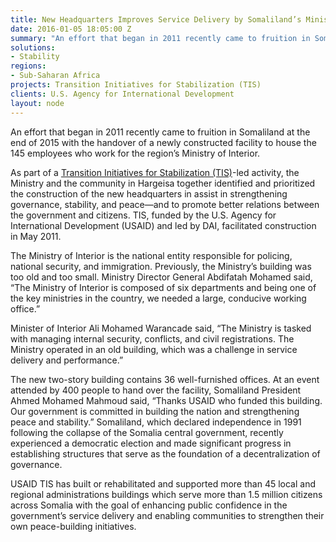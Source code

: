 ```yaml
---
title: New Headquarters Improves Service Delivery by Somaliland’s Ministry of Interior
date: 2016-01-05 18:05:00 Z
summary: "An effort that began in 2011 recently came to fruition in Somaliland at the end of 2015 with the handover of a newly constructed facility to house the 145 employees who work for the region’s Ministry of Interior."
solutions:
- Stability
regions:
- Sub-Saharan Africa
projects: Transition Initiatives for Stabilization (TIS)
clients: U.S. Agency for International Development
layout: node
---
```

An effort that began in 2011 recently came to fruition in Somaliland at the end of 2015 with the handover of a newly constructed facility to house the 145 employees who work for the region’s Ministry of Interior.

As part of a [Transition Initiatives for Stabilization (TIS)](http://dai.com/our-work/projects/somalia—transition-initiatives-stabilization-tis)-led activity, the Ministry and the community in Hargeisa together identified and prioritized the construction of the new headquarters in assist in strengthening governance, stability, and peace—and to promote better relations between the government and citizens. TIS, funded by the U.S. Agency for International Development (USAID) and led by DAI, facilitated construction in May 2011.

The Ministry of Interior is the national entity responsible for policing, national security, and immigration. Previously, the Ministry’s building was too old and too small. Ministry Director General Abdifatah Mohamed said, “The Ministry of Interior is composed of six departments and being one of the key ministries in the country, we needed a large, conducive working office.”

Minister of Interior Ali Mohamed Warancade said, “The Ministry is tasked with managing internal security, conflicts, and civil registrations. The Ministry operated in an old building, which was a challenge in service delivery and performance.”

The new two-story building contains 36 well-furnished offices. At an event attended by 400 people to hand over the facility, Somaliland President Ahmed Mohamed Mahmoud said, “Thanks USAID who funded this building. Our government is committed in building the nation and strengthening peace and stability.” Somaliland, which declared independence in 1991 following the collapse of the Somalia central government, recently experienced a democratic election and made significant progress in establishing structures that serve as the foundation of a decentralization of governance.

USAID TIS has built or rehabilitated and supported more than 45 local and regional administrations buildings which serve more than 1.5 million citizens across Somalia with the goal of enhancing public confidence in the government’s service delivery and enabling communities to strengthen their own peace-building initiatives.
